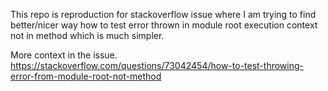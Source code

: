 This repo is reproduction for stackoverflow issue where I am trying to find better/nicer way how to test error thrown in module root execution context not in method which is much simpler.

More context in the issue.
https://stackoverflow.com/questions/73042454/how-to-test-throwing-error-from-module-root-not-method
